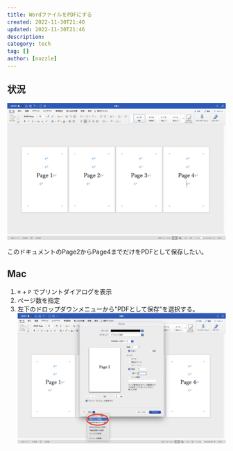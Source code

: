 ```yaml
---
title: WordファイルをPDFにする
created: 2022-11-30T21:40
updated: 2022-11-30T21:46
description: 
category: tech
tag: []
author: [nozzle]
---
```

## 状況

![](20221125155324.png)

このドキュメントのPage2からPage4までだけをPDFとして保存したい。

## Mac
1. `⌘` + `P` でプリントダイアログを表示
2. ページ数を指定
3. 左下のドロップダウンメニューから"PDFとして保存"を選択する。
   ![](20221125160002.png)